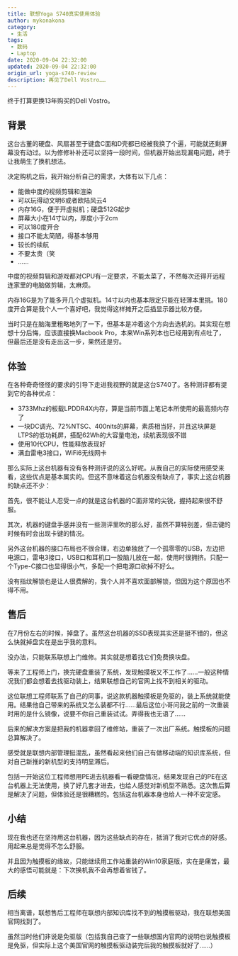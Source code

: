 ```yaml
---
title: 联想Yoga S740真实使用体验
author: mykonakona
category: 
 - 生活
tags: 
 - 数码
 - Laptop
date: 2020-09-04 22:32:00
updated: 2020-09-04 22:32:00
origin_url: yoga-s740-review
description: 再见了Dell Vostro……
---
```


终于打算更换13年购买的Dell Vostro。

<!-- more -->

## 背景

这台古董的硬盘、风扇甚至于键盘C面和D壳都已经被我换了个遍，可能就还剩屏幕没有动过。以为修修补补还可以坚持一段时间，但机器开始出现漏电问题，终于让我萌生了换机想法。

决定购机之后，我开始分析自己的需求，大体有以下几点：

+ 能做中度的视频剪辑和渲染
+ 可以玩得动文明6或者欧陆风云4
+ 内存16G，便于开虚拟机；硬盘512G起步
+ 屏幕大小在14寸以内，厚度小于2cm
+ 可以180度开合
+ 接口不能太简陋，得基本够用
+ 较长的续航
+ 不要太贵（笑
+ ......

中度的视频剪辑和游戏都对CPU有一定要求，不能太菜了，不然每次还得开远程连家里的电脑做剪辑，太麻烦。

内存16G是为了能多开几个虚拟机。14寸以内也基本限定只能在轻薄本里挑。180度开合算是我个人一个喜好吧，我觉得这样摊开之后插显示器比较方便。

当时只是在脑海里粗略地列了一下，但基本是冲着这个方向去选机的。其实现在想想十分后悔，应该直接换Macbook Pro，本来Win系列本也已经用到有点吐了，但最后还是没有走出这一步，果然还是穷。

## 体验

在各种奇奇怪怪的要求的引导下走进我视野的就是这台S740了。各种测评都有提到它的各种优点：

+ 3733Mhz的板载LPDDR4X内存，算是当前市面上笔记本所使用的最高频内存了
+ 一块DC调光、72%NTSC、400nits的屏幕，素质相当好，并且这块屏是LTPS的低功耗屏，搭配62Wh的大容量电池，续航表现很不错
+ 使用10代CPU，性能释放表现好
+ 满血雷电3接口，WiFi6无线网卡

那么实际上这台机器有没有各种测评说的这么好呢。从我自己的实际使用感受来看，这些优点是基本属实的。但这不意味着这台机器没有缺点了，事实上这台机器的缺点还不少：

首先，很不能让人忍受一点的就是这台机器的C面非常的尖锐，握持起来很不舒服。

其次，机器的键盘手感并没有一些测评里吹的那么好，虽然不算特别差，但击键的时候有时会出现卡键的情况。

另外这台机器的接口布局也不很合理，右边单独放了一个孤零零的USB，左边把电源口，雷电3接口，USB口和耳机口一股脑儿放在一起，使用时很拥挤。只配一个Type-C接口也显得很小气，多配一个把电源口砍掉不好么。

没有指纹解锁也是让人很费解的，我个人并不喜欢面部解锁，但因为这个原因也不得不用。

## 售后

在7月份左右的时候，掉盘了。虽然这台机器的SSD表现其实还是挺不错的，但这么快就掉盘实在是出乎我的意料。

没办法，只能联系联想上门维修。其实就是想着找它们免费换块盘。

等来了工程师上门，换完硬盘重装了系统，发现触摸板又不工作了……一般这种情况我们都会想着去找驱动装上，结果联想自己的官网上找不到相关的驱动。

这位联想工程师联系了自己的同事，说这款机器触摸板是免驱的，装上系统就能使用。结果他自己带来的系统又怎么装都不行……最后这位小哥问我之前的一次重装时用的是什么镜像，说要不你自己重装试试。弄得我也无语了……

后来的解决方案是把我的机器拿回了维修站，重装了一次出厂系统。触摸板的问题总算解决了。

感受就是联想内部管理挺混乱，虽然看起来他们自己有做移动端的知识库系统，但对自己新推的新机型的支持明显滞后。

包括一开始这位工程师想用PE进去机器看一看硬盘情况，结果发现自己的PE在这台机器上无法使用，换了好几套才进去，也给人感觉对新机型不熟悉。这次售后算是解决了问题，但体验还是很糟糕的。包括这台机器本身也给人一种不安定感。

## 小结

现在我也还在坚持用这台机器，因为这些缺点的存在，抵消了我对它优点的好感。用起来总是觉得不怎么舒服。

并且因为触摸板的缘故，只能继续用工作站重装的Win10家庭版，实在是痛苦，最大的感悟可能就是：下次换机我不会再想着省钱了。

## 后续

相当离谱，联想售后工程师在联想内部知识库找不到的触摸板驱动，我在联想美国官网找到了。

虽然当时他们非说是免驱版（包括我自己查了一些联想国内官网的说明也说触摸板是免驱，但实际上这个美国官网的触摸板驱动装完后我的触摸板就好了……）
